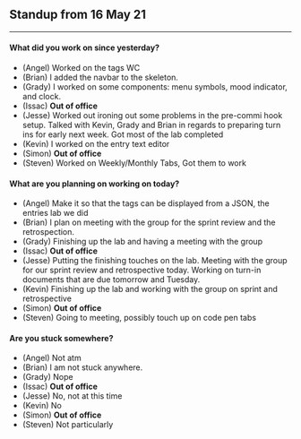 ## Standup from 16 May 21

--- 

#### What did you work on since yesterday?
- (Angel) Worked on the tags WC
- (Brian) I added the navbar to the skeleton.
- (Grady) I worked on some components: menu symbols, mood indicator, and clock.
- (Issac) **Out of office**
- (Jesse) Worked out ironing out some problems in the pre-commi hook setup. Talked with Kevin, Grady and Brian in regards to preparing turn ins for early next week. Got most of the lab completed
- (Kevin) I worked on the entry text editor
- (Simon) **Out of office**
- (Steven) Worked on Weekly/Monthly Tabs, Got them to work


#### What are you planning on working on today?
- (Angel) Make it so that the tags can be displayed from a JSON, the entries lab we did
- (Brian) I plan on meeting with the group for the sprint review and the retrospection.
- (Grady) Finishing up the lab and having a meeting with the group
- (Issac) **Out of office**
- (Jesse) Putting the finishing touches on the lab. Meeting with the group for our sprint review and retrospective today. Working on turn-in documents that are due tomorrow and Tuesday.
- (Kevin) Finishing up the lab and working with the group on sprint and retrospective
- (Simon) **Out of office**
- (Steven) Going to meeting, possibly touch up on code pen tabs

#### Are you stuck somewhere?
- (Angel) Not atm
- (Brian) I am not stuck anywhere.
- (Grady) Nope
- (Issac) **Out of office**
- (Jesse) No, not at this time
- (Kevin) No
- (Simon) **Out of office**
- (Steven) Not particularly
